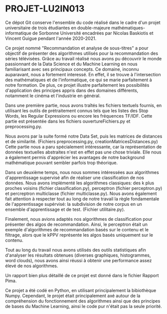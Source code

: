 # PROJET-LU2IN013

Ce dépot Git conserve l'ensemble du code réalisé dans le cadre d'un projet universitaire de trois étudiantes en double-majeure mathématiques-informatique de Sorbonne Université encadrées par Nicolas Baskiotis et Vincent Guigue pendant l'année 2020-2021. 

Ce projet nommé "Recommandation et analyse de sous-titres" a pour objectif de présenter des algorithmes utilisés pour la recommandation des séries télévisées. Grâce au travail réalisé nous avons pu découvrir le monde passionnant de la Data Science et du Machine Learning en nous familiarisant avec ses principaux concepts. Ce domaine, inconnu auparavant, nous a fortement interessé. En effet, il se trouve à l'intersection des mathématiques et de l'informatique, ce qui se marie parfaitement à notre formation. De plus, ce projet illustre parfaitement les possibilités d'application des principes appris dans des domaines différents, notamment le cinéma et l'industrie en général. 

Dans une première partie, nous avons traîtés les fichiers textuels fournis, en utilisant les outils de prétraitement connus tels que les listes des Stop Words,  les Regular Expressions ou encore les fréquences TF/IDF. Cette partie est présentée dans les fichiers ouvertureFichiers.py et preprocessing.py.

Nous avons par la suite formé notre Data Set, puis les matrices de distances et de similarité. (Fichiers preprocessing.py, creationMatricesDistances.py)
Cette partie nous a paru spécialement intéressante, car la représentation de données textuelles abstraites n'est en effet pas une chose triviale. Elle nous a également permis d'apprécier les avantages de notre background mathématique pouvant sembler parfois trop théorique.

Dans un deuxième temps, nous nous sommes intéressées aux algorithmes d'apprentissage supervisé afin de réaliser une classification de nos données. Nous avons implémenté les algorithmes classiques: des k plus proches voisins (fichier classification.py), perceptron (fichier perceptron.py) et percreptron multiclasse (fichier multiclasse.py). Nous avons également fait attention à respecter tout au long de notre travail la règle fondamentale de l'apprentissage supérvisé: la subdivision de notre corpus en un ensemble d'apprentissage et de test. (Fichier utilitaire.py).

Finalement, nous avions adaptés nos algorithmes de classification pour présenter des algos de recommandation. Ainsi, le perceptron était un exemple d'algorithmes de recommandation basés sur le contenu et le filtrage, alors que le kPPV représente les algos basés uniquement sur le contenu.

Tout au long du travail nous avons utilisés des outils statistiques afin d'analyser les résultats obtenues (diverses graphiques, histogrammes, word clouds), nous avons ainsi réussi à obtenir une performance assez élevé de nos algorithmes. 

Un rapport bien plus détaillé de ce projet est donné dans le fichier Rapport Pima.

Ce projet a été codé en Python, en utilisant principalement la bibiothèque Numpy. Cependant, le projet était principalement axé autour de la compréhension du fonctionnement des algorithmes ainsi que des principes de bases du Machine Learning, ainsi le code pur n'était pas la seule priorité.

